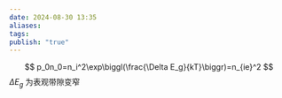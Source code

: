```yaml
---
date: 2024-08-30 13:35
aliases: 
tags: 
publish: "true"
---
```

$$
p_0n_0=n_i^2\exp\biggl(\frac{\Delta E_g}{kT}\biggr)=n_{ie}^2
$$
$\Delta E_{g}$ 为表观带隙变窄
